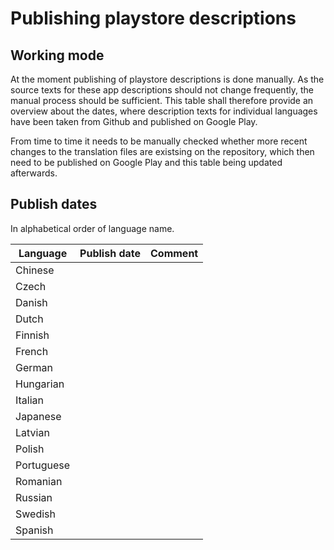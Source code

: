 # Publishing playstore descriptions

## Working mode

At the moment publishing of playstore descriptions is done manually. As the source texts for these app descriptions should not change frequently, the manual process should be sufficient.
This table shall therefore provide an overview about the dates, where description texts for individual languages have been 
taken from Github and published on Google Play. 

From time to time it needs to be manually checked whether more recent changes to the translation files are existsing on the 
repository, which then need to be published on Google Play and this table being updated afterwards.

## Publish dates

In alphabetical order of language name.

|Language  |Publish date|Comment| 
|----------|------------|-------|
|Chinese   |            |       |
|Czech     |            |       |
|Danish    |            |       |
|Dutch     |            |       |
|Finnish   |            |       |
|French    |            |       |
|German    |            |       |
|Hungarian |            |       |
|Italian   |            |       |
|Japanese  |            |       |
|Latvian   |            |       |
|Polish    |            |       |
|Portuguese|            |       |
|Romanian  |            |       |
|Russian   |            |       |
|Swedish   |            |       |
|Spanish   |            |       |